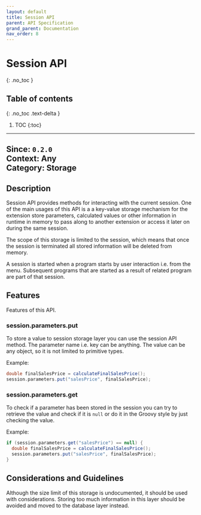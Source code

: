 ```yaml
---
layout: default
title: Session API
parent: API Specification
grand_parent: Documentation
nav_order: 8
---
```


# Session API
{: .no_toc }

## Table of contents
{: .no_toc .text-delta }

1. TOC
{:toc}

---
**Since**: `0.2.0`  
**Context**: Any  
**Category**: Storage  
---

## Description
Session API provides methods for interacting with the current session. One of the main usages of this API is a a key-value 
storage mechanism for the extension store parameters, calculated values or other information in runtime in memory to 
pass along to another extension or access it later on during the same session.

The scope of this storage is limited to the session, which means that once the session is terminated all stored
information will be deleted from memory.

A session is started when a program starts by user interaction i.e. from the menu. Subsequent programs that are started
as a result of related program are part of that session. 

## Features
Features of this API.

### session.parameters.put
To store a value to session storage layer you can use the session API method. The parameter name i.e. key can be
anything. The value can be any object, so it is not limited to primitive types.

Example:
```groovy
double finalSalesPrice = calculateFinalSalesPrice();
session.parameters.put("salesPrice", finalSalesPrice);
```

### session.parameters.get
To check if a parameter has been stored in the session you can try to retrieve the value and check if it is `null` or do
it in the Groovy style by just checking the value.

Example:
```groovy
if (session.parameters.get("salesPrice") == null) {
  double finalSalesPrice = calculateFinalSalesPrice();
  session.parameters.put("salesPrice", finalSalesPrice);
}
```

## Considerations and Guidelines
Although the size limit of this storage is undocumented, it should be used with considerations. Storing too much
information in this layer should be avoided and moved to the database layer instead.
